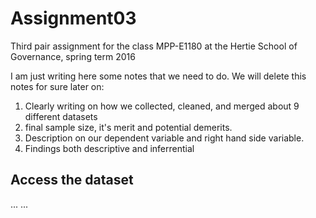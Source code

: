 # Assignment03
Third pair assignment for the class MPP-E1180 at the Hertie School of Governance, spring term 2016

I am just writing here some notes that we need to do. We will delete this notes for sure later on:
 
 1. Clearly writing on how we collected, cleaned, and merged about 9 different datasets
 2. final sample size, it's merit and potential demerits. 
 2. Description on our dependent variable and right hand side variable.
 3. Findings both descriptive and inferrential 


## Access the dataset

...
...
